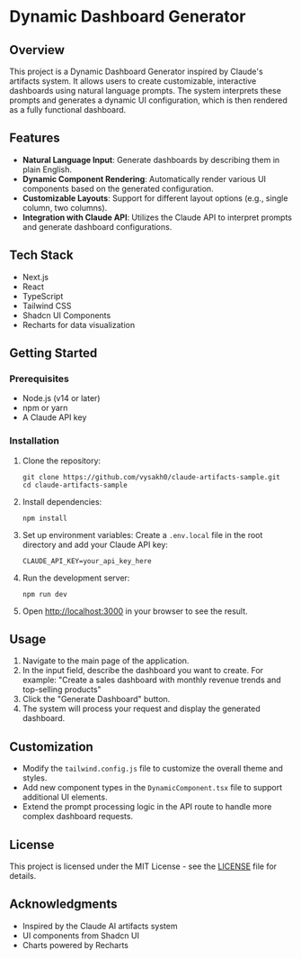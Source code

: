 # Dynamic Dashboard Generator

## Overview

This project is a Dynamic Dashboard Generator inspired by Claude's artifacts system. It allows users to create customizable, interactive dashboards using natural language prompts. The system interprets these prompts and generates a dynamic UI configuration, which is then rendered as a fully functional dashboard.

## Features

- **Natural Language Input**: Generate dashboards by describing them in plain English.
- **Dynamic Component Rendering**: Automatically render various UI components based on the generated configuration.
- **Customizable Layouts**: Support for different layout options (e.g., single column, two columns).
- **Integration with Claude API**: Utilizes the Claude API to interpret prompts and generate dashboard configurations.

## Tech Stack

- Next.js
- React
- TypeScript
- Tailwind CSS
- Shadcn UI Components
- Recharts for data visualization

## Getting Started

### Prerequisites

- Node.js (v14 or later)
- npm or yarn
- A Claude API key

### Installation

1. Clone the repository:

   ```
   git clone https://github.com/vysakh0/claude-artifacts-sample.git
   cd claude-artifacts-sample
   ```

2. Install dependencies:

   ```
   npm install
   ```

3. Set up environment variables:
   Create a `.env.local` file in the root directory and add your Claude API key:

   ```
   CLAUDE_API_KEY=your_api_key_here
   ```

4. Run the development server:

   ```
   npm run dev
   ```

5. Open [http://localhost:3000](http://localhost:3000) in your browser to see the result.

## Usage

1. Navigate to the main page of the application.
2. In the input field, describe the dashboard you want to create. For example:
   "Create a sales dashboard with monthly revenue trends and top-selling products"
3. Click the "Generate Dashboard" button.
4. The system will process your request and display the generated dashboard.

## Customization

- Modify the `tailwind.config.js` file to customize the overall theme and styles.
- Add new component types in the `DynamicComponent.tsx` file to support additional UI elements.
- Extend the prompt processing logic in the API route to handle more complex dashboard requests.

## License

This project is licensed under the MIT License - see the [LICENSE](LICENSE) file for details.

## Acknowledgments

- Inspired by the Claude AI artifacts system
- UI components from Shadcn UI
- Charts powered by Recharts
